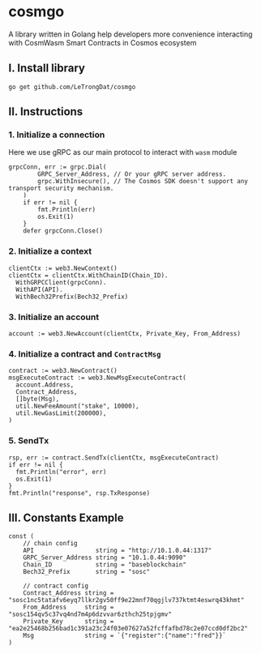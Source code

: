# cosmgo
A library written in Golang help developers more convenience interacting with CosmWasm Smart Contracts in Cosmos ecosystem

## I. Install library
`go get github.com/LeTrongDat/cosmgo`

## II. Instructions
### 1. Initialize a connection
Here we use gRPC as our main protocol to interact with `wasm` module
```
grpcConn, err := grpc.Dial(
		GRPC_Server_Address, // Or your gRPC server address.
		grpc.WithInsecure(), // The Cosmos SDK doesn't support any transport security mechanism.
	)
	if err != nil {
		fmt.Println(err)
		os.Exit(1)
	}
	defer grpcConn.Close()
```
### 2. Initialize a context
```
clientCtx := web3.NewContext()
clientCtx = clientCtx.WithChainID(Chain_ID).
  WithGRPCClient(grpcConn).
  WithAPI(API).
  WithBech32Prefix(Bech32_Prefix)
```
### 3. Initialize an account
```
account := web3.NewAccount(clientCtx, Private_Key, From_Address)
```
### 4. Initialize a contract and `ContractMsg`
```
contract := web3.NewContract()
msgExecuteContract := web3.NewMsgExecuteContract(
  account.Address,
  Contract_Address,
  []byte(Msg),
  util.NewFeeAmount("stake", 10000),
  util.NewGasLimit(200000),
)
```
### 5. SendTx
```
rsp, err := contract.SendTx(clientCtx, msgExecuteContract)
if err != nil {
  fmt.Println("error", err)
  os.Exit(1)
}
fmt.Println("response", rsp.TxResponse)
```

## III. Constants Example
```
const (
	// chain config
	API                 string = "http://10.1.0.44:1317"
	GRPC_Server_Address string = "10.1.0.44:9090"
	Chain_ID            string = "baseblockchain"
	Bech32_Prefix       string = "sosc"

	// contract config
	Contract_Address string = "sosc1nc5tatafv6eyq7llkr2gv50ff9e22mnf70qgjlv737ktmt4eswrq43khmt"
	From_Address     string = "sosc154qv5c37vq4nd7m4p6dzvvar6zthch25tpjgmv"
	Private_Key      string = "ea2e25468b256bad1c391a23c24f03e07627a52fcffafbd78c2e07ccd0df2bc2"
	Msg              string = `{"register":{"name":"fred"}}`
)
```
